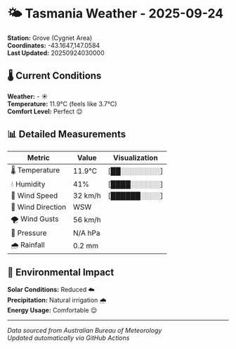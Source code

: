 # 🌤️ Tasmania Weather - 2025-09-24

**Station:** Grove (Cygnet Area)  
**Coordinates:** -43.1647,147.0584  
**Last Updated:** 20250924030000

## 🌡️ Current Conditions

**Weather:** - ☀️  
**Temperature:** 11.9°C (feels like 3.7°C)  
**Comfort Level:** Perfect 😌

## 📊 Detailed Measurements

| Metric | Value | Visualization |
|--------|-------|---------------|
| 🌡️ Temperature | 11.9°C | [██░░░░░░░░] |
| 💧 Humidity | 41% | [████░░░░░░] |
| 💨 Wind Speed | 32 km/h | [██████░░░░] |
| 🧭 Wind Direction | WSW | |
| 🌪️ Wind Gusts | 56 km/h | |
| 🔽 Pressure | N/A hPa | |
| 🌧️ Rainfall | 0.2 mm | |

## 🌱 Environmental Impact

**Solar Conditions:** Reduced ☁️  
**Precipitation:** Natural irrigation 🌧️  
**Energy Usage:** Comfortable 😌

---
*Data sourced from Australian Bureau of Meteorology*  
*Updated automatically via GitHub Actions*
